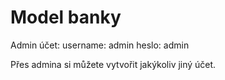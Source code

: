 ﻿# Model banky

Admin účet:
username: admin
heslo: admin

Přes admina si můžete vytvořit jakýkoliv jiný účet.